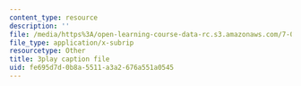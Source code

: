 ```yaml
---
content_type: resource
description: ''
file: /media/https%3A/open-learning-course-data-rc.s3.amazonaws.com/7-012-introduction-to-biology-fall-2004/fe695d7d0b8a5511a3a2676a551a0545_9WwJr2yrv2I.vtt
file_type: application/x-subrip
resourcetype: Other
title: 3play caption file
uid: fe695d7d-0b8a-5511-a3a2-676a551a0545
---
```

